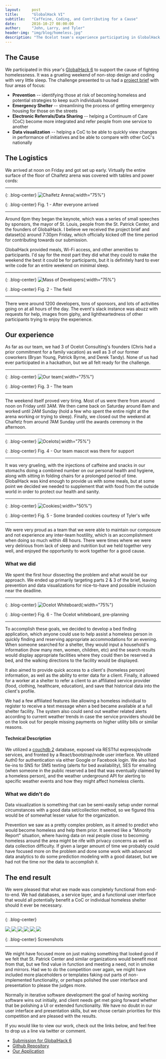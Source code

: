 ```yaml
---
layout:     post
title:      "GlobalHack VI"
subtitle:   "Caffeine, Coding, and Contributing for a Cause"
date:       2016-10-27 08:00:00
author:     "John, Larry, and Tyler"
header-img: "img/blog/homeless.jpg"
description: "The Ocelot team's experience participating in GlobalHack 6 (for St. Patrick's Center in St. Louis)"
---
```


## **The Cause**
We participated in this year's [GlobalHack 6](https://globalhack.org/globalhack-vi/) to support the cause of fighting homelessness.  It was a grueling weekend of non-stop design and coding with very little sleep. The challenge presented to us had a [project brief](https://drive.google.com/drive/folders/0B2mfdDRureR9Yk8wSk9MX1ZCME0) with four areas of focus:

* **Prevention** -- identifying those at risk of becoming homeless and potential strategies to keep such individuals housed
* **Emergency Shelter** -- streamlining the process of getting emergency housing for those on the streets
* **Electronic Referrals/Data Sharing** -- helping a Continuum of Care (CoC) become more integrated and refer people from one service to another
* **Data visualization** -- helping a CoC to be able to quickly view changes in performance of initiatives and be able to compare with other CoC's nationally

## **The Logistics**
We arrived at noon on Friday and got set up early.  Virtually the entire surface of the floor of Chaifetz arena was covered with tables and power cords:

---

{: .blog-center}
![Chaifetz Arena](/img/blog/2016-10-27-global-hack-6/chaifetz.jpg){:width="75%"}

{: .blog-center}
Fig. 1 - After everyone arrived

---

Around 6pm they began the keynote, which was a series of small speeches by sponsors, the mayor of St. Louis, people from the St. Patrick Center, and the founders of GlobalHack. I believe we received the project brief and dataset(s) around 7:30pm Friday, which officially kicked off the time period for contributing towards our submission.

GlobalHack provided meals, Wi-Fi access, and other amenities to participants. I'd say for the most part they did what they could to make the weekend the best it could be for participants, but it is definitely hard to ever write code for an entire weekend on minimal sleep.

---

{: .blog-center}
![Mass of Developers](/img/blog/2016-10-27-global-hack-6/dev_mass.jpg){:width="75%"}

{: .blog-center}
Fig. 2 - The field

---

There were around 1200 developers, tons of sponsors, and lots of activities going on at all hours of the day. The event's slack instance was abuzz with requests for help, images from giphy, and lightheartedness of other participants trying to enjoy the experience.

## **Our experience**
As far as our team, we had 3 of Ocelot Consulting's founders (Chris had a prior commitment for a family vacation) as well as 3 of our former coworkers (Bryan Young, Patrick Byrne, and Derek Tandy). None of us had ever participated in a hackathon, but we all felt ready for the challenge.

---

{: .blog-center}
![Our team](/img/blog/2016-10-27-global-hack-6/team.jpg){:width="75%"}

{: .blog-center}
Fig. 3 - The team

---

The weekend itself proved very tiring. Most of us were there from around noon on Friday until 3AM. We then came back on Saturday around 8am and worked until 2AM Sunday (hold a few who spent the entire night at the arena working or trying to sleep). Finally, we closed out the weekend at Chaifetz from around 7AM Sunday until the awards ceremony in the afternoon.

---

{: .blog-center}
![Ocelots](/img/blog/2016-10-27-global-hack-6/ocelot.jpg){:width="75%"}

{: .blog-center}
Fig. 4 - Our team mascot was there for support

---

It was very grueling, with the injections of caffeine and snacks in our stomachs doing a combined number on our personal health and hygiene, along with sitting in folding chairs for a prolonged period of time. GlobalHack was kind enough to provide us with some meals, but at some point we decided we needed to supplement that with food from the outside world in order to protect our health and sanity.

---

{: .blog-center}
![Cookies](/img/blog/2016-10-27-global-hack-6/cookies.jpg){:width="50%"}

{: .blog-center}
Fig. 5 - Some branded cookies courtesy of Tyler's wife

---

We were very proud as a team that we were able to maintain our composure and not experience any inter-team hostility, which is an accomplishment when doing so much within 48 hours. There were times where we were very delirious from lack of sleep and nutrition but we held together very well, and enjoyed the opportunity to work together for a good cause.

### **What we did**
We spent the first hour dissecting the problem and what would be our approach. We ended up primarily targeting parts 2 & 3 of the brief, leaving prevention and data visualizations for nice-to-have and possible inclusion near the deadline.

---

{: .blog-center}
![Ocelot Whiteboard](/img/blog/2016-10-27-global-hack-6/whiteboard.jpg){:width="75%"}

{: .blog-center}
Fig. 6 - The Ocelot whiteboard, pre-planning

---

To accomplish these goals, we decided to develop a bed finding application, which anyone could use to help assist a homeless person in quickly finding and reserving appropriate accommodations for an evening. When someone searched for a shelter, they would input a household's information (how many men, women, children, etc) and the search results would display appropriate facilities where they could then be reserved a bed, and the walking directions to the facility would be displayed.

It also aimed to provide quick access to a client's (homeless person) information, as well as the ability to enter data for a client. Finally, it allowed for a worker at a shelter to refer a client to an affiliated service provider (food, clothing, healthcare, education), and save that historical data into the client's profile.

We had a few affiliated features like allowing a homeless individual to register to receive a text message when a bed became available at a full shelter facility. The system also could send out weather related alerts according to current weather trends in case the service providers should be on the look out for people missing payments on higher utility bills or similar reasons.

#### **Technical Description**
We utilized a [couchdb 2](http://couchdb.apache.org/) database, exposed via RESTful expressjs/node services, and fronted by a React/bootstrap/node user interface. We utilized Auth0 for authentication via either Google or Facebook login. We also had tie-ins to SNS for SMS texting (alerts for bed availability), SES for emailing (when someone in the public reserved a bed that was eventually claimed by a homeless person), and the weather underground API for alerting to specific weather events and how they might affect homeless clients.

### **What we didn't do**
Data visualization is something that can be semi-easily setup under normal circumstances with a good data set/collection method, so we figured this would be of somewhat lesser value for the organization.

Prevention we saw as a pretty complex problem, as it aimed to predict who would become homeless and help them prior. It seemed like a "Minority Report" situation, where having data on real people close to becoming homeless around the area might be rife with privacy concerns as well as data collection difficulty. If given a larger amount of time we probably could have focused more on the problem and done some work with advanced data analytics to do some prediction modeling with a good dataset, but we had not the time nor the data to accomplish it.

## **The end result**
We were pleased that what we made was completely functional from end-to-end. We had databases, a service layer, and a functional user interface that would all potentially benefit a CoC or individual homeless shelter should it ever be necessary.

---

{: .blog-center}
<div class='globalhack-screenshots'>
    <a href="/img/blog/2016-10-27-global-hack-6/screenshots/home.png" data-lightbox="screenshots" data-title="Main Menu">
    <img src="/img/blog/2016-10-27-global-hack-6/screenshots/home.png">
    </a>
    <a href="/img/blog/2016-10-27-global-hack-6/screenshots/main_menu.png" data-lightbox="screenshots" data-title="Main Menu">
    <img src="/img/blog/2016-10-27-global-hack-6/screenshots/main_menu.png">
    </a>
    <a href="/img/blog/2016-10-27-global-hack-6/screenshots/find_beds.png" data-lightbox="screenshots" data-title="Main Menu">
    <img src="/img/blog/2016-10-27-global-hack-6/screenshots/find_beds.png">
    </a>
    <a href="/img/blog/2016-10-27-global-hack-6/screenshots/register.png" data-lightbox="screenshots" data-title="Main Menu">
    <img src="/img/blog/2016-10-27-global-hack-6/screenshots/register.png">
    </a>
    <a href="/img/blog/2016-10-27-global-hack-6/screenshots/client_history.png" data-lightbox="screenshots" data-title="Main Menu">
    <img src="/img/blog/2016-10-27-global-hack-6/screenshots/client_history.png">
    </a>
    <a href="/img/blog/2016-10-27-global-hack-6/screenshots/shelter.png" data-lightbox="screenshots" data-title="Main Menu">
    <img src="/img/blog/2016-10-27-global-hack-6/screenshots/shelter.png">
    </a>
</div>

{: .blog-center}
Screenshots

---

We might have focused more on just making something that looked good if we felt that St. Patrick Center and similar organizations would benefit most from that, but we find value in function and meeting a need, not in smoke and mirrors. Had we to do the competition over again, we might have included more placeholders or templates faking out parts of non-implemented functionality, or perhaps polished the user interface and presentation to please the judges more.

Normally in iterative software development the goal of having working software wins out initially, and client needs get met going forward whether that be polishing a UI or extended functionality. We have no doubt in our user interface and presentation skills, but we chose certain priorities for this competition and are pleased with the results.

If you would like to view our work, check out the links below, and feel free to drop us a line via twitter or comment.

* [Submission for GlobalHack 6](https://devpost.com/software/ocelot-consulting-s-global-hack-6-project)
* [Github Repository](https://github.com/ocelotconsulting/global-hack-6/tree/1.0)
* [Our Application](https://gh6.ocelotconsulting.com/)

